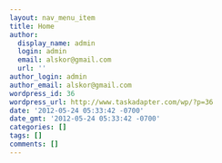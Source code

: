 ```yaml
---
layout: nav_menu_item
title: Home
author:
  display_name: admin
  login: admin
  email: alskor@gmail.com
  url: ''
author_login: admin
author_email: alskor@gmail.com
wordpress_id: 36
wordpress_url: http://www.taskadapter.com/wp/?p=36
date: '2012-05-24 05:33:42 -0700'
date_gmt: '2012-05-24 05:33:42 -0700'
categories: []
tags: []
comments: []
---
```


